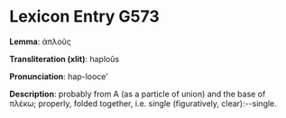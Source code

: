 # Lexicon Entry G573

**Lemma**: ἁπλοῦς

**Transliteration (xlit)**: haploûs

**Pronunciation**: hap-looce'

**Description**:
probably from Α (as a particle of union) and the base of πλέκω; properly, folded together, i.e. single (figuratively, clear):--single.
